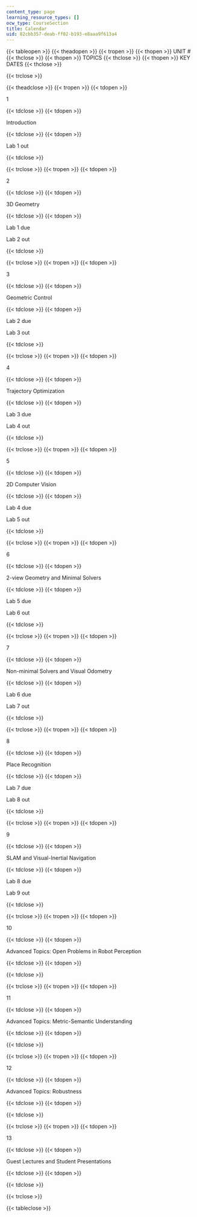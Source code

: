 ```yaml
---
content_type: page
learning_resource_types: []
ocw_type: CourseSection
title: Calendar
uid: 82cbb357-deab-ff02-b193-e8aaa9f613a4
---
```


{{< tableopen >}}
{{< theadopen >}}
{{< tropen >}}
{{< thopen >}}
UNIT #
{{< thclose >}}
{{< thopen >}}
TOPICS
{{< thclose >}}
{{< thopen >}}
KEY DATES
{{< thclose >}}

{{< trclose >}}

{{< theadclose >}}
{{< tropen >}}
{{< tdopen >}}


1


{{< tdclose >}}
{{< tdopen >}}


Introduction


{{< tdclose >}}
{{< tdopen >}}


Lab 1 out


{{< tdclose >}}

{{< trclose >}}
{{< tropen >}}
{{< tdopen >}}


2


{{< tdclose >}}
{{< tdopen >}}


3D Geometry


{{< tdclose >}}
{{< tdopen >}}


Lab 1 due

Lab 2 out


{{< tdclose >}}

{{< trclose >}}
{{< tropen >}}
{{< tdopen >}}


3


{{< tdclose >}}
{{< tdopen >}}


Geometric Control


{{< tdclose >}}
{{< tdopen >}}


Lab 2 due

Lab 3 out


{{< tdclose >}}

{{< trclose >}}
{{< tropen >}}
{{< tdopen >}}


4


{{< tdclose >}}
{{< tdopen >}}


Trajectory Optimization


{{< tdclose >}}
{{< tdopen >}}


Lab 3 due

Lab 4 out


{{< tdclose >}}

{{< trclose >}}
{{< tropen >}}
{{< tdopen >}}


5


{{< tdclose >}}
{{< tdopen >}}


2D Computer Vision


{{< tdclose >}}
{{< tdopen >}}


Lab 4 due

Lab 5 out


{{< tdclose >}}

{{< trclose >}}
{{< tropen >}}
{{< tdopen >}}


6


{{< tdclose >}}
{{< tdopen >}}


2-view Geometry and Minimal Solvers


{{< tdclose >}}
{{< tdopen >}}


Lab 5 due

Lab 6 out


{{< tdclose >}}

{{< trclose >}}
{{< tropen >}}
{{< tdopen >}}


7


{{< tdclose >}}
{{< tdopen >}}


Non-minimal Solvers and Visual Odometry


{{< tdclose >}}
{{< tdopen >}}


Lab 6 due

Lab 7 out


{{< tdclose >}}

{{< trclose >}}
{{< tropen >}}
{{< tdopen >}}


8


{{< tdclose >}}
{{< tdopen >}}


Place Recognition


{{< tdclose >}}
{{< tdopen >}}


Lab 7 due

Lab 8 out


{{< tdclose >}}

{{< trclose >}}
{{< tropen >}}
{{< tdopen >}}


9


{{< tdclose >}}
{{< tdopen >}}


SLAM and Visual-Inertial Navigation


{{< tdclose >}}
{{< tdopen >}}


Lab 8 due

Lab 9 out


{{< tdclose >}}

{{< trclose >}}
{{< tropen >}}
{{< tdopen >}}


10


{{< tdclose >}}
{{< tdopen >}}


Advanced Topics: Open Problems in Robot Perception


{{< tdclose >}}
{{< tdopen >}}



{{< tdclose >}}

{{< trclose >}}
{{< tropen >}}
{{< tdopen >}}


11


{{< tdclose >}}
{{< tdopen >}}


Advanced Topics: Metric-Semantic Understanding


{{< tdclose >}}
{{< tdopen >}}



{{< tdclose >}}

{{< trclose >}}
{{< tropen >}}
{{< tdopen >}}


12


{{< tdclose >}}
{{< tdopen >}}


Advanced Topics: Robustness


{{< tdclose >}}
{{< tdopen >}}



{{< tdclose >}}

{{< trclose >}}
{{< tropen >}}
{{< tdopen >}}


13


{{< tdclose >}}
{{< tdopen >}}


Guest Lectures and Student Presentations


{{< tdclose >}}
{{< tdopen >}}



{{< tdclose >}}

{{< trclose >}}

{{< tableclose >}}